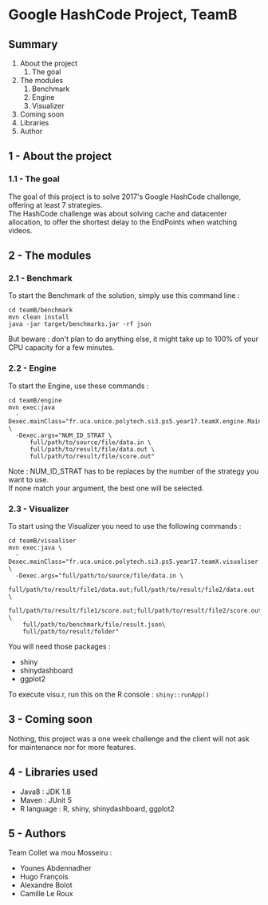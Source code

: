 # Google HashCode Project, TeamB

## Summary
1. About the project
    1. The goal
2. The modules
    1. Benchmark
    2. Engine
    3. Visualizer
3. Coming soon
4. Libraries
5. Author

## 1 - About the project

### 1.1 - The goal
The goal of this project is to solve 2017's Google HashCode challenge, offering at least 7 strategies.
<br>
The HashCode challenge was about solving cache and datacenter allocation, to offer the shortest delay to the EndPoints when watching videos.

## 2 - The modules

### 2.1 - Benchmark
To start the Benchmark of the solution, simply use this command line :
```
cd teamB/benchmark
mvn clean install
java -jar target/benchmarks.jar -rf json
```
But beware :  don't plan to do anything else, it might take up to 100% of your  CPU capacity for a few minutes.

### 2.2 - Engine
To start the Engine, use these commands :
```
cd teamB/engine
mvn exec:java
  -Dexec.mainClass="fr.uca.unice.polytech.si3.ps5.year17.teamX.engine.Main" \
  -Dexec.args="NUM_ID_STRAT \
      full/path/to/source/file/data.in \
      full/path/to/result/file/data.out \
      full/path/to/result/file/score.out"
```
Note : NUM_ID_STRAT has to be replaces by the number of the strategy you want to use.
<br>
If none match your argument, the best one will be selected.

### 2.3 - Visualizer
To start using the Visualizer you need to use the following commands : 
```
cd teamB/visualiser
mvn exec:java \
  -Dexec.mainClass="fr.uca.unice.polytech.si3.ps5.year17.teamX.visualiser.Main" \
  -Dexec.args="full/path/to/source/file/data.in \
    full/path/to/result/file1/data.out;full/path/to/result/file2/data.out \
    full/path/to/result/file1/score.out;full/path/to/result/file2/score.out \
    full/path/to/benchmark/file/result.json\
    full/path/to/result/folder"
```

You will need those packages :
* shiny
* shinydashboard
* ggplot2

To execute visu.r, run this on the R console :
`shiny::runApp()`
##  3 - Coming soon
Nothing, this project was a one week challenge and the client will not ask for maintenance nor for more features.
##  4 - Libraries used
* Java8 : JDK 1.8
* Maven : JUnit 5
* R language : R, shiny, shinydashboard, ggplot2

##  5 - Authors
Team Collet wa mou Mosseiru :
* Younes Abdennadher
* Hugo François
* Alexandre Bolot
* Camille Le Roux
